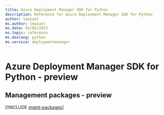 ```yaml
---
title: Azure Deployment Manager SDK for Python
description: Reference for Azure Deployment Manager SDK for Python
author: lmazuel
ms.author: lmazuel
ms.data: 03/03/2023
ms.topic: reference
ms.devlang: python
ms.service: deploymentmanager
---
```

# Azure Deployment Manager SDK for Python - preview

## Management packages - preview
[!INCLUDE [mgmt-packages](deployment-manager-mgmt-index.md)]